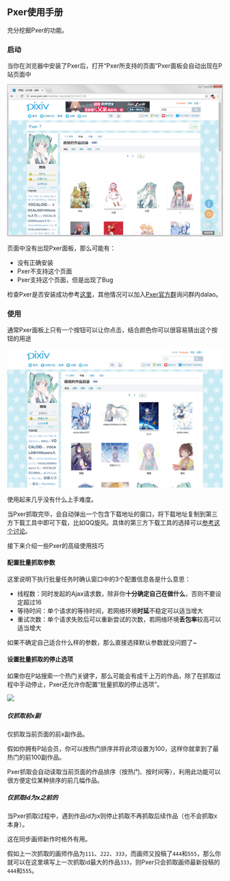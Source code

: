 ## Pxer使用手册

充分挖掘Pxer的功能。

### 启动

当你在浏览器中安装了Pxer后，打开“Pxer所支持的页面”Pxer面板会自动出现在P站页面中

![](/static/images/pxer-ui-show.png)

页面中没有出现Pxer面板，那么可能有：

- 没有正确安装
- Pxer不支持这个页面
- Pxer支持这个页面，但是出现了Bug

检查Pxer是否安装成功参考[这里](/md/install_2)，其他情况可以加入[Pxer官方群](https://jq.qq.com/?_wv=1027&k=46nvvs6)询问群内dalao。

### 使用

通常Pxer面板上只有一个按钮可以让你点击，结合颜色你可以很容易猜出这个按钮的用途

![](/static/images/pxer-ui-gif.gif)

使用起来几乎没有什么上手难度。

当Pxer抓取完毕，会自动弹出一个包含下载地址的窗口，将下载地址复制到第三方下载工具中即可下载，比如QQ旋风。具体的第三方下载工具的选择可以[参考这个讨论](https://github.com/pea3nut/Pxer/issues/8)。

接下来介绍一些Pxer的高级使用技巧

#### 配置批量抓取参数

这里说明下执行批量任务时确认窗口中的3个配置信息各是什么意思：

- 线程数：同时发起的Ajax请求数，除非你**十分确定自己在做什么**，否则不要设定超过16
- 等待时间：单个请求的等待时间，若网络环境**时延**不稳定可以适当增大
- 重试次数：单个请求失败后可以重新尝试的次数，若网络环境**丢包率**较高可以适当增大

如果不确定自己适合什么样的参数，那么直接选择默认参数就没问题了~

#### 设置批量抓取的停止选项

如果你在P站搜索一个热门关键字，那么可能会有成千上万的作品，除了在抓取过程中手动停止，Pxer还允许你配置“批量抓取的停止选项”。

![](pxer-option-show.png)

##### 仅抓取前x副

仅抓取当前页面的前x副作品。

假如你拥有P站会员，你可以按热门排序并将此项设置为100，这样你就拿到了最热门的前100副作品。

Pxer抓取会自动读取当前页面的作品排序（按热门、按时间等），利用此功能可以很方便定位某种排序的前几幅作品。

##### 仅抓取id为x之前的

当Pxer抓取过程中，遇到作品id为x则停止抓取不再抓取后续作品（也不会抓取x本身）。

这在同步画师新作时格外有用。

假如上一次抓取的画师作品为`111`、`222`、`333`，而画师又投稿了`444`和`555`，那么你就可以在这里填写上一次抓取id最大的作品`333`，则Pxer只会抓取画师最新投稿的`444`和`555`。

